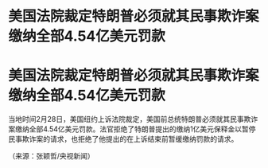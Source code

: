 # 美国法院裁定特朗普必须就其民事欺诈案缴纳全部4.54亿美元罚款

# 美国法院裁定特朗普必须就其民事欺诈案缴纳全部4.54亿美元罚款

当地时间2月28日，美国纽约上诉法院裁定，美国前总统特朗普必须就其民事欺诈案缴纳全部4.54亿美元罚款。法官拒绝了特朗普提出的缴纳1亿美元保释金以暂停民事欺诈案的请求，也拒绝了他提出的在上诉结束前暂缓缴纳罚款的请求。

（来源：张颖哲/央视新闻）

